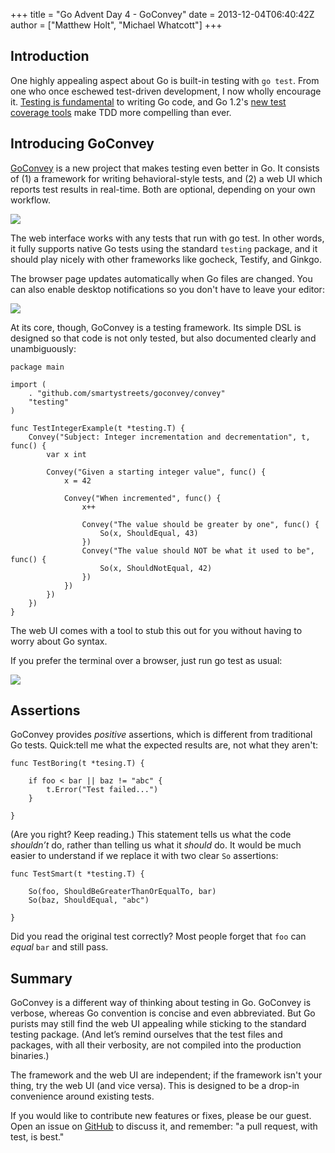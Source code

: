 +++
title = "Go Advent Day 4 - GoConvey"
date = 2013-12-04T06:40:42Z
author = ["Matthew Holt", "Michael Whatcott"]
+++


## Introduction

One highly appealing aspect about Go is built-in testing with `go test`. From one who once eschewed test-driven development, I now wholly encourage it. [Testing is fundamental](http://golang.org/pkg/testing/) to writing Go code, and Go 1.2's [new test coverage tools](http://blog.golang.org/cover) make TDD more compelling than ever.

## Introducing GoConvey

[GoConvey](http://smartystreets.github.io/goconvey) is a new project that makes testing even better in Go. It consists of (1) a framework for writing behavioral-style tests, and (2) a web UI which reports test results in real-time. Both are optional, depending on your own workflow.

![](http://d79i1fxsrar4t.cloudfront.net/goconvey.co/gc-1-light.png)

The web interface works with any tests that run with go test. In other words, it fully supports native Go tests using the standard `testing` package, and it should play nicely with other frameworks like gocheck, Testify, and Ginkgo.

The browser page updates automatically when Go files are changed. You can also enable desktop notifications so you don't have to leave your editor:

![](http://d79i1fxsrar4t.cloudfront.net/goconvey.co/gc-7-light.png)

At its core, though, GoConvey is a testing framework. Its simple DSL is designed so that code is not only tested, but also documented clearly and unambiguously:

	package main

	import (
		. "github.com/smartystreets/goconvey/convey"
		"testing"
	)

	func TestIntegerExample(t *testing.T) {
		Convey("Subject: Integer incrementation and decrementation", t, func() {
			var x int

			Convey("Given a starting integer value", func() {
				x = 42

				Convey("When incremented", func() {
					x++

					Convey("The value should be greater by one", func() {
						So(x, ShouldEqual, 43)
					})
					Convey("The value should NOT be what it used to be", func() {
						So(x, ShouldNotEqual, 42)
					})
				})
			})
		})
	}

The web UI comes with a tool to stub this out for you without having to worry about Go syntax.

If you prefer the terminal over a browser, just run go test as usual:

![](http://d79i1fxsrar4t.cloudfront.net/goconvey.co/terminal.png)

## Assertions

GoConvey provides _positive_ assertions, which is different from traditional Go tests. Quick:tell me what the expected results are, not what they aren't: 

	func TestBoring(t *tesing.T) {

		if foo < bar || baz != "abc" {
			t.Error("Test failed...")
		}

	}

(Are you right? Keep reading.) This statement tells us what the code _shouldn’t_ do, rather than telling us what it _should_ do. It would be much easier to understand if we replace it with two clear `So` assertions:

	func TestSmart(t *testing.T) {
		
		So(foo, ShouldBeGreaterThanOrEqualTo, bar)
		So(baz, ShouldEqual, "abc")
		
	}

Did you read the original test correctly? Most people forget that `foo` can _equal_ `bar` and still pass.

## Summary

GoConvey is a different way of thinking about testing in Go. GoConvey is verbose, whereas Go convention is concise and even abbreviated. But Go purists may still find the web UI appealing while sticking to the standard testing package. (And let’s remind ourselves that the test files and packages, with all their verbosity, are not compiled into the production binaries.)

The framework and the web UI are independent; if the framework isn't your thing, try the web UI (and vice versa). This is designed to be a drop-in convenience around existing tests.

If you would like to contribute new features or fixes, please be our guest. Open an issue on [GitHub](https://github.com/smartystreets/goconvey) to discuss it, and remember: "a pull request, with test, is best."
